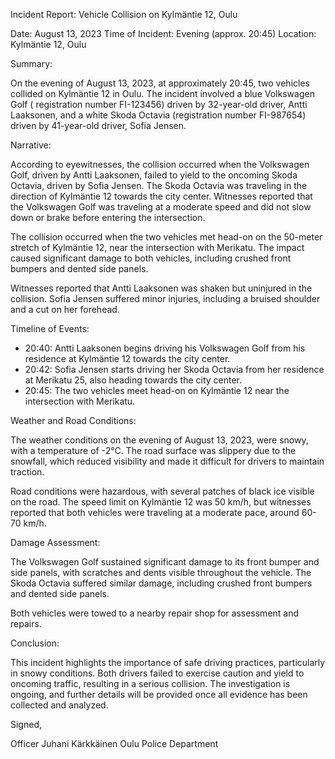 Incident Report: Vehicle Collision on Kylmäntie 12, Oulu

Date: August 13, 2023
Time of Incident: Evening (approx. 20:45)
Location: Kylmäntie 12, Oulu

Summary:

On the evening of August 13, 2023, at approximately 20:45, two vehicles collided on Kylmäntie 12 in Oulu. The incident involved a blue Volkswagen Golf ( registration number FI-123456) driven by 32-year-old driver, Antti Laaksonen, and a white Skoda Octavia (registration number FI-987654) driven by 41-year-old driver, Sofia Jensen.

Narrative:

According to eyewitnesses, the collision occurred when the Volkswagen Golf, driven by Antti Laaksonen, failed to yield to the oncoming Skoda Octavia, driven by Sofia Jensen. The Skoda Octavia was traveling in the direction of Kylmäntie 12 towards the city center. Witnesses reported that the Volkswagen Golf was traveling at a moderate speed and did not slow down or brake before entering the intersection.

The collision occurred when the two vehicles met head-on on the 50-meter stretch of Kylmäntie 12, near the intersection with Merikatu. The impact caused significant damage to both vehicles, including crushed front bumpers and dented side panels.

Witnesses reported that Antti Laaksonen was shaken but uninjured in the collision. Sofia Jensen suffered minor injuries, including a bruised shoulder and a cut on her forehead.

Timeline of Events:

* 20:40: Antti Laaksonen begins driving his Volkswagen Golf from his residence at Kylmäntie 12 towards the city center.
* 20:42: Sofia Jensen starts driving her Skoda Octavia from her residence at Merikatu 25, also heading towards the city center.
* 20:45: The two vehicles meet head-on on Kylmäntie 12 near the intersection with Merikatu.

Weather and Road Conditions:

The weather conditions on the evening of August 13, 2023, were snowy, with a temperature of -2°C. The road surface was slippery due to the snowfall, which reduced visibility and made it difficult for drivers to maintain traction.

Road conditions were hazardous, with several patches of black ice visible on the road. The speed limit on Kylmäntie 12 was 50 km/h, but witnesses reported that both vehicles were traveling at a moderate pace, around 60-70 km/h.

Damage Assessment:

The Volkswagen Golf sustained significant damage to its front bumper and side panels, with scratches and dents visible throughout the vehicle. The Skoda Octavia suffered similar damage, including crushed front bumpers and dented side panels.

Both vehicles were towed to a nearby repair shop for assessment and repairs.

Conclusion:

This incident highlights the importance of safe driving practices, particularly in snowy conditions. Both drivers failed to exercise caution and yield to oncoming traffic, resulting in a serious collision. The investigation is ongoing, and further details will be provided once all evidence has been collected and analyzed.

Signed,

Officer Juhani Kärkkäinen
Oulu Police Department
